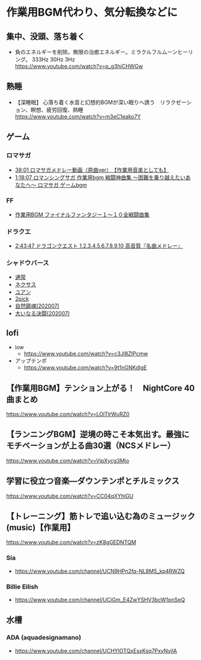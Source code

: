 
# 作業用BGM代わり、気分転換などに


## 集中、没頭、落ち着く

- 負のエネルギーを削除。無限の治癒エネルギー。ミラクルフルムーンヒーリング。 333Hz 30Hz 3Hz  
  https://www.youtube.com/watch?v=p_g3hjCHWGw



## 熟睡

- 【深睡眠】 心落ち着く水音と幻想的BGMが深い眠りへ誘う　リラクゼーション、瞑想、疲労回復、熟睡  
  https://www.youtube.com/watch?v=m3eC1eako7Y



## ゲーム

### ロマサガ

- [ 38:01 ロマサガメドレー動画（原曲ver）　【作業用音楽としても】 ](https://www.youtube.com/watch?v=WhIm1sJwPDM)  
- [ 1:18:07 ロマンシングサガ 作業用bgm 戦闘神曲集 〜困難を乗り越えたいあなたへ〜 ロマサガ ゲームbgm](https://www.youtube.com/watch?v=efCilZrpS8U)

### FF

- [作業用BGM ファイナルファンタジー１～１０全戦闘曲集](https://www.youtube.com/watch?v=CLXEcDfI1aI)  

### ドラクエ

- [ 2:43:47 ドラゴンクエスト 1.2.3.4.5.6.7.8.9.10 高音質『名曲メドレー』](https://www.youtube.com/watch?v=pBQIbiHeHhY)

### シャドウバース

- [通常](https://www.youtube.com/watch?v=sjOmnokXKlk&list=PLe9YLFnekAfRIfchlEJ9g4p1v0VWqu1sU)
- [ネクサス](https://www.youtube.com/watch?v=odA4_WYZLQw&list=PLe9YLFnekAfRIfchlEJ9g4p1v0VWqu1sU&index=3)
- [ユアン](https://www.youtube.com/watch?v=77z4LconNcQ&list=PLe9YLFnekAfRIfchlEJ9g4p1v0VWqu1sU&index=14)
- [2pick](https://www.youtube.com/watch?v=mJy0I3ZUnxo&list=PLe9YLFnekAfRIfchlEJ9g4p1v0VWqu1sU&index=12)
- [自然鎮魂(202007)](https://www.youtube.com/watch?v=QXILoF-sWP0)
- [大いなる決闘(202007)](https://www.youtube.com/watch?v=PN3fnLbaoZM)

## lofi

- low  
  - https://www.youtube.com/watch?v=c3Jl8ZIPcmw
- アップテンポ  
  - https://www.youtube.com/watch?v=9t1nGNKdIgE


## 【作業用BGM】テンション上がる！　NightCore 40曲まとめ

https://www.youtube.com/watch?v=LOlTlrWuRZ0


## 【ランニングBGM】逆境の時こそ本気出す。最強にモチベーションが上る曲30選（NCSメドレー）

https://www.youtube.com/watch?v=VjpXycg3Mjo


## 学習に役立つ音楽—ダウンテンポとチルミックス

https://www.youtube.com/watch?v=CC04qXYhlGU


## 【トレーニング】筋トレで追い込む為のミュージック(music)【作業用】

https://www.youtube.com/watch?v=zK8gGEDNTQM


### Sia

- https://www.youtube.com/channel/UCN9HPn2fq-NL8M5_kp4RWZQ

### Billie Eilish

- https://www.youtube.com/channel/UCiGm_E4ZwYSHV3bcW1pnSeQ




## 水槽

### ADA (aquadesignamano)

- https://www.youtube.com/channel/UCHYlOTQxEsxKsq7PxyNyilA



